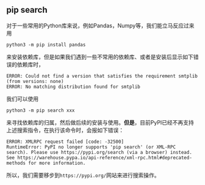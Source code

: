 ## pip search
对于一些常用的Python库来说，例如Pandas，Numpy等，我们能立马反应过来用
```Python3
python3 -m pip install pandas
```
来安装依赖库，但是如果我们遇到一些不常用的依赖库、或者是安装后显示如下错误的依赖库时，
```
ERROR: Could not find a version that satisfies the requirement smtplib (from versions: none)
ERROR: No matching distribution found for smtplib
```
我们可以使用
```Python3
python3 -m pip search xxx
```
来寻找依赖库的归属，然后做后续的安装与使用。**但是**，目前PyPI已经不再支持上述搜索指令，在执行该命令时，会报如下错误：
```
ERROR: XMLRPC request failed [code: -32500]
RuntimeError: PyPI no longer supports 'pip search' (or XML-RPC search). Please use https://pypi.org/search (via a browser) instead. See https://warehouse.pypa.io/api-reference/xml-rpc.html#deprecated-methods for more information.
```
所以，我们需要移步到`https://pypi.org/`网站来进行搜索操作。

